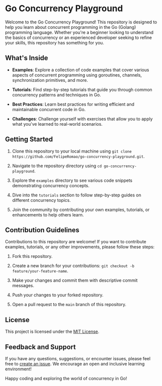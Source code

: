 # Go Concurrency Playground

Welcome to the Go Concurrency Playground! This repository is designed to help you learn about concurrent programming in the Go (Golang) programming language. Whether you're a beginner looking to understand the basics of concurrency or an experienced developer seeking to refine your skills, this repository has something for you.

## What's Inside

- **Examples**: Explore a collection of code examples that cover various aspects of concurrent programming using goroutines, channels, synchronization primitives, and more.

- **Tutorials**: Find step-by-step tutorials that guide you through common concurrency patterns and techniques in Go.

- **Best Practices**: Learn best practices for writing efficient and maintainable concurrent code in Go.

- **Challenges**: Challenge yourself with exercises that allow you to apply what you've learned to real-world scenarios.

## Getting Started

1. Clone this repository to your local machine using `git clone https://github.com/FelipeRomao/go-concurrency-playground.git`.

2. Navigate to the repository directory using `cd go-concurrency-playground`.

3. Explore the `examples` directory to see various code snippets demonstrating concurrency concepts.

4. Dive into the `tutorials` section to follow step-by-step guides on different concurrency topics.

5. Join the community by contributing your own examples, tutorials, or enhancements to help others learn.

## Contribution Guidelines

Contributions to this repository are welcome! If you want to contribute examples, tutorials, or any other improvements, please follow these steps:

1. Fork this repository.

2. Create a new branch for your contributions: `git checkout -b feature/your-feature-name`.

3. Make your changes and commit them with descriptive commit messages.

4. Push your changes to your forked repository.

5. Open a pull request to the `main` branch of this repository.

## License

This project is licensed under the [MIT License](LICENSE).

## Feedback and Support

If you have any questions, suggestions, or encounter issues, please feel free to [create an issue](https://github.com/FelipeRomao/go-concurrency-playground/issues). We encourage an open and inclusive learning environment!

Happy coding and exploring the world of concurrency in Go!
